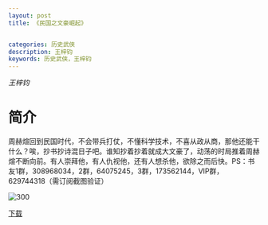 ```yaml
---
layout: post
title: 《民国之文豪崛起》


categories: 历史武侠
description: 王梓钧
keywords: 历史武侠，王梓钧
---
```


*王梓钧*

# 简介

周赫煊回到民国时代，不会带兵打仗，不懂科学技术，不喜从政从商，那他还能干什么？唉，抄书抄诗混日子吧。谁知抄着抄着就成大文豪了，动荡的时局推着周赫煊不断向前。有人崇拜他，有人仇视他，还有人想杀他，欲除之而后快。PS：书友1群，308968034，2群，64075245，3群，173562144，VIP群，629744318（需订阅截图验证）

![300](http://tvax3.sinaimg.cn/large/008dGP0Fgy1gtybfcqau6j308c0b4gm5.jpg)

[下载](https://link.jscdn.cn/1drv/aHR0cHM6Ly8xZHJ2Lm1zL3QvcyFBaGU2R2dNWmVFb2poSE1SOGd3cW9MQ3hBVUtuP2U9WHY5YnpM.txt)
